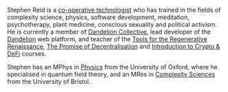 Stephen Reid is a [co-operative technologist](https://www.wired.co.uk/article/cotech-tech-cooperatives-blake-house-outlandish) who has trained in the fields of complexity science, physics, software development, meditation, psychotherapy, plant medicine, conscious sexuality and political activism. He is currently a member of [Dandelion Collective](https://dandelion.coop), lead developer of the [Dandelion](https://dandelion.earth) web platform, and teacher of the [Tools for the Regenerative Renaissance](https://dandelion.earth/events/5fd23eae6824a9000d43006e), [The Promise of Decentralisation](https://dandelion.earth/events/605f1caeed084e000d44e844) and [Introduction to Crypto & DeFi](https://dandelion.earth/activities/5fa165912fa741001340ad26) courses.

Stephen has an MPhys in [Physics](https://www2.physics.ox.ac.uk/) from the University of Oxford, where he specialised in quantum field theory, and an MRes in [Complexity Sciences](http://www.bristol.ac.uk/bccs/) from the University of Bristol.


